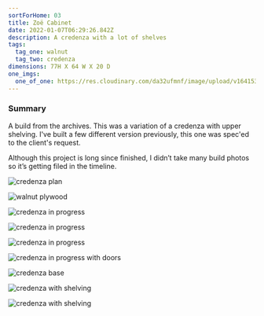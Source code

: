 ```yaml
---
sortForHome: 03
title: Zoë Cabinet
date: 2022-01-07T06:29:26.842Z
description: A credenza with a lot of shelves
tags:
  tag_one: walnut
  tag_two: credenza
dimensions: 77H X 64 W X 20 D
one_imgs:
  one_of_one: https://res.cloudinary.com/da32ufmnf/image/upload/v1641537785/proportional.design-v2/Zoe/pyqiszndqk5ramftdror.jpg
---
```


### Summary

A build from the archives. This was a variation of a credenza with upper shelving. I've built a few different version previously, this one was spec'ed to the client's request.

Although this project is long since finished, I didn’t take many build photos so it’s getting filed in the timeline.

![credenza plan](https://res.cloudinary.com/da32ufmnf/image/upload/v1641537784/proportional.design-v2/Zoe/keuzqxx1tfh9pqdxgmcs.jpg)

![walnut plywood](https://res.cloudinary.com/da32ufmnf/image/upload/v1641537786/proportional.design-v2/Zoe/s38u6s1aiqatkwepexgj.jpg)

![credenza in progress](https://res.cloudinary.com/da32ufmnf/image/upload/v1641537785/proportional.design-v2/Zoe/mqaklviivecgau7w7dok.jpg)

![credenza in progress](https://res.cloudinary.com/da32ufmnf/image/upload/v1641537787/proportional.design-v2/Zoe/qy8zxhslhta5tto6m2vw.jpg)

![credenza in progress](https://res.cloudinary.com/da32ufmnf/image/upload/v1641537786/proportional.design-v2/Zoe/mdyay5ncrjvnanosjppm.jpg)

![credenza in progress with doors](https://res.cloudinary.com/da32ufmnf/image/upload/v1641537786/proportional.design-v2/Zoe/zfquqazupqwvw7p8lagx.jpg)

![credenza base](https://res.cloudinary.com/da32ufmnf/image/upload/v1641537786/proportional.design-v2/Zoe/jq1blyeiglj9a7lcevtl.jpg)

![credenza with shelving](https://res.cloudinary.com/da32ufmnf/image/upload/v1641537786/proportional.design-v2/Zoe/gmcjhmtkzfvys9htwmpo.jpg)

![credenza with shelving](https://res.cloudinary.com/da32ufmnf/image/upload/v1641537785/proportional.design-v2/Zoe/pyqiszndqk5ramftdror.jpg)
